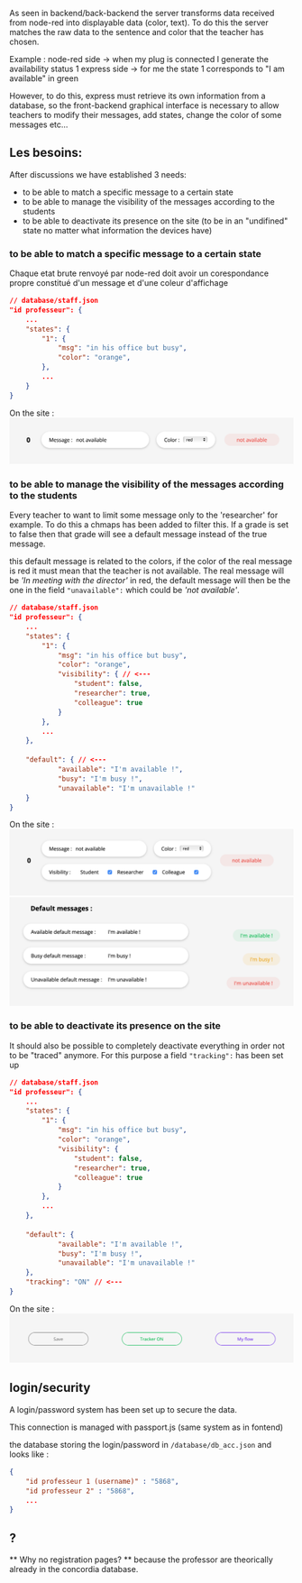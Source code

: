 As seen in backend/back-backend the server transforms data received from node-red into displayable data (color, text).
To do this the server matches the raw data to the sentence and color that the teacher has chosen. 

Example : 
node-red side -> when my plug is connected I generate the availability status 1
express side -> for me the state 1 corresponds to "I am available" in green 

However, to do this, express must retrieve its own information from a database, so the front-backend graphical interface is necessary to allow teachers to modify their messages, add states, change the color of some messages etc...



## Les besoins: 

After discussions we have established 3 needs:

- to be able to match a specific message to a certain state 
- to be able to manage the visibility of the messages according to the students
- to be able to deactivate its presence on the site (to be in an "undifined" state no matter what information the devices have)

### to be able to match a specific message to a certain state
Chaque etat brute renvoyé par node-red doit avoir un corespondance propre constitué d'un message et d'une coleur d'affichage
```json
// database/staff.json
"id professeur": {
    ...
    "states": {
        "1": {
            "msg": "in his office but busy",
            "color": "orange",
        },
        ...
    }
} 
```
On the site :
![alt text](./img/input1.png)




### to be able to manage the visibility of the messages according to the students
Every teacher to want to limit some message only to the 'researcher' for example. To do this a chmaps has been added to filter this. If a grade is set to false then that grade will see a default message instead of the true message.

this default message is related to the colors, if the color of the real message is red it must mean that the teacher is not available. The real message will be *'In meeting with the director'* in red, the default message will then be the one in the field `"unavailable":` which could be *'not available'*.
```json
// database/staff.json
"id professeur": {
    ...
    "states": {
        "1": {
            "msg": "in his office but busy",
            "color": "orange",
            "visibility": { // <--- 
                "student": false,
                "researcher": true,
                "colleague": true
            }
        },
        ...
    },

    "default": { // <--- 
            "available": "I'm available !",
            "busy": "I'm busy !",
            "unavailable": "I'm unavailable !"
    }
}

```
On the site :
![alt text](./img/input2.png)
![alt text](./img/default.png)



### to be able to deactivate its presence on the site
It should also be possible to completely deactivate everything in order not to be "traced" anymore. For this purpose a field `"tracking":` has been set up 

```json
// database/staff.json
"id professeur": {
    ...
    "states": {
        "1": {
            "msg": "in his office but busy",
            "color": "orange",
            "visibility": { 
                "student": false,
                "researcher": true,
                "colleague": true
            }
        },
        ...
    },

    "default": {  
            "available": "I'm available !",
            "busy": "I'm busy !",
            "unavailable": "I'm unavailable !"
    },
    "tracking": "ON" // <---
}
```
On the site :
![alt text](./img/tracker.png)

## login/security 

A login/password system has been set up to secure the data.

This connection is managed with passport.js (same system as in fontend)

the database storing the login/password in `/database/db_acc.json`
and looks like :
```json
{
    "id professeur 1 (username)" : "5868",
    "id professeur 2" : "5868",
    ...
}
```

## ?
** Why no registration pages? **
because the professor are theorically already in the concordia database.